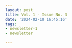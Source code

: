 ```yaml
---
layout: post
title: Vol. 1 - Issue No. 3
date: '2024-02-10 16:45:16'
tags:
- newsletter-1
- newsletter

---
```


